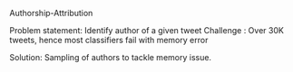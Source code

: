 Authorship-Attribution

Problem statement: Identify author of a given tweet
Challenge : Over 30K tweets, hence most classifiers fail with memory error

Solution: Sampling of authors to tackle memory issue.
